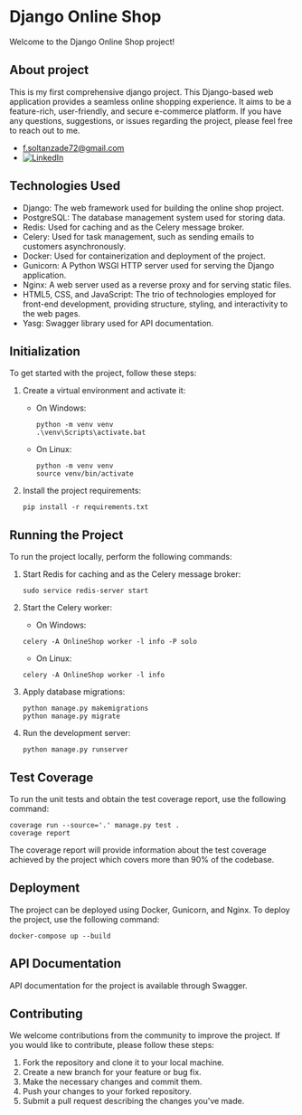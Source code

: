 # Django Online Shop

Welcome to the Django Online Shop project!

## About project

This is my first comprehensive django project. This Django-based web application provides a seamless online shopping experience. It aims to be a feature-rich, user-friendly, and secure e-commerce platform.
If you have any questions, suggestions, or issues regarding the project, please feel free to reach out to me.

- [f.soltanzade72@gmail.com](mailto:f.soltanzade72@gmail.com)
- [![LinkedIn](https://commons.wikimedia.org/wiki/File:LinkedIn_logo_initials.png)](https://www.linkedin.com/in/farzaneh-soltanzadeh-28a193280/)

## Technologies Used

- Django: The web framework used for building the online shop project.
- PostgreSQL: The database management system used for storing data.
- Redis: Used for caching and as the Celery message broker.
- Celery: Used for task management, such as sending emails to customers asynchronously.
- Docker: Used for containerization and deployment of the project.
- Gunicorn: A Python WSGI HTTP server used for serving the Django application.
- Nginx: A web server used as a reverse proxy and for serving static files.
- HTML5, CSS, and JavaScript: The trio of technologies employed for front-end development, providing structure, styling, and interactivity to the web pages.
- Yasg: Swagger library used for API documentation.

## Initialization

To get started with the project, follow these steps:

1. Create a virtual environment and activate it:

   - On Windows:
     ```shell
     python -m venv venv
     .\venv\Scripts\activate.bat
     ```
   - On Linux:
     ```shell
     python -m venv venv
     source venv/bin/activate
     ```

2. Install the project requirements:
   
   ```shell
   pip install -r requirements.txt
   
## Running the Project

To run the project locally, perform the following commands:

1. Start Redis for caching and as the Celery message broker:

   ```shell
   sudo service redis-server start

2. Start the Celery worker:
   - On Windows:
    ```shell
    celery -A OnlineShop worker -l info -P solo
    ```
   - On Linux:
    ```shell
    celery -A OnlineShop worker -l info
    ````

3. Apply database migrations:

    ```shell
    python manage.py makemigrations
    python manage.py migrate
    ```

4. Run the development server:

    ````shell
    python manage.py runserver
    ````


## Test Coverage

To run the unit tests and obtain the test coverage report, use the following command:


````shell
coverage run --source='.' manage.py test .
coverage report

````

The coverage report will provide information about the test coverage achieved by the project which covers more than 90% of the codebase.

## Deployment

The project can be deployed using Docker, Gunicorn, and Nginx. To deploy the project, use the following command:

```shell
docker-compose up --build
````

## API Documentation

API documentation for the project is available through Swagger.


## Contributing

We welcome contributions from the community to improve the project. If you would like to contribute, please follow these steps:

1. Fork the repository and clone it to your local machine.
2. Create a new branch for your feature or bug fix.
3. Make the necessary changes and commit them.
4. Push your changes to your forked repository.
5. Submit a pull request describing the changes you've made.
